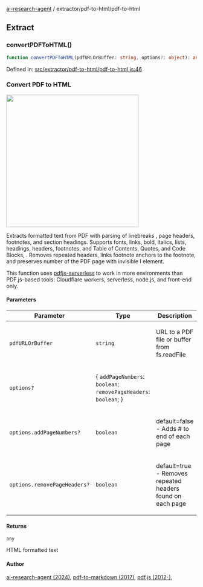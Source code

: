 [ai-research-agent](../../modules.md) / extractor/pdf-to-html/pdf-to-html

## Extract

### convertPDFToHTML()

```ts
function convertPDFToHTML(pdfURLOrBuffer: string, options?: object): any;
```

Defined in: [src/extractor/pdf-to-html/pdf-to-html.js:46](https://github.com/vtempest/ai-research-agent/tree/master/packages/ai-research-agent/src/extractor/pdf-to-html/pdf-to-html.js#L46)

### Convert PDF to HTML 
<img src="https://i.imgur.com/6IdNDLP.png" width="350px" />

Extracts formatted text from PDF with parsing of linebreaks ,
page headers, footnotes, and section headings. Supports fonts, links, bold, 
italics, lists, headings, headers, footnotes, and Table of Contents, 
Quotes, and Code Blocks, . Removes repeated headers, links footnote anchors to the footnote,
 and preserves number of the PDF page with invisible I element.

This function uses [pdfjs-serverless](https://github.com/johannschopplich/pdfjs-serverless) 
to work in more environments than PDF.js-based tools: 
Cloudflare workers, serverless, node.js, and front-end only.

#### Parameters

<table>
<thead>
<tr>
<th>Parameter</th>
<th>Type</th>
<th>Description</th>
</tr>
</thead>
<tbody>
<tr>
<td>

`pdfURLOrBuffer`

</td>
<td>

`string`

</td>
<td>

URL to a PDF file or buffer from fs.readFile

</td>
</tr>
<tr>
<td>

`options?`

</td>
<td>

\{ `addPageNumbers`: `boolean`; `removePageHeaders`: `boolean`; \}

</td>
<td>

</td>
</tr>
<tr>
<td>

`options.addPageNumbers?`

</td>
<td>

`boolean`

</td>
<td>

default=false - Adds  #  to end of each page

</td>
</tr>
<tr>
<td>

`options.removePageHeaders?`

</td>
<td>

`boolean`

</td>
<td>

default=true - Removes repeated headers found on each page

</td>
</tr>
</tbody>
</table>

#### Returns

`any`

HTML formatted text

#### Author

[ai-research-agent (2024)](https://airesearch.js.org),
[pdf-to-markdown (2017)](https://github.com/jzillmann/pdf-to-markdown/tree/master),
[pdf.js (2012-)](https://github.com/mozilla/pdf.js/releases),
